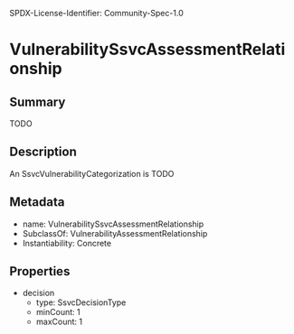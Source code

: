 SPDX-License-Identifier: Community-Spec-1.0

# VulnerabilitySsvcAssessmentRelationship

## Summary

TODO

## Description

An SsvcVulnerabilityCategorization is TODO

## Metadata

- name: VulnerabilitySsvcAssessmentRelationship
- SubclassOf: VulnerabilityAssessmentRelationship
- Instantiability: Concrete

## Properties

- decision
  - type: SsvcDecisionType
  - minCount: 1
  - maxCount: 1
